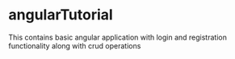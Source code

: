 # angularTutorial
This contains basic angular application with login and registration functionality along with crud operations
